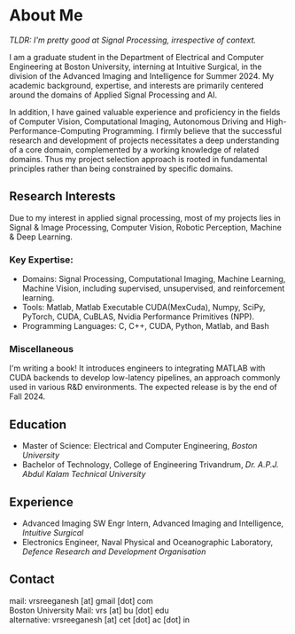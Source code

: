 # About Me
*TLDR: I'm pretty good at Signal Processing, irrespective of context.*

I am a graduate student in the Department of Electrical and Computer Engineering at Boston University, interning at Intuitive Surgical, in the division of the Advanced Imaging and Intelligence for Summer 2024. My academic background, expertise, and interests are primarily centered around the domains of Applied Signal Processing and AI.

In addition, I have gained valuable experience and proficiency in the fields of Computer Vision, Computational Imaging, Autonomous Driving and High-Performance-Computing Programming. I firmly believe that the successful research and development of projects necessitates a deep understanding of a core domain, complemented by a working knowledge of related domains. Thus my project selection approach is rooted in fundamental principles rather than being constrained by specific domains.

## Research Interests
Due to my interest in applied signal processing, most of my projects lies in Signal & Image Processing, Computer Vision, Robotic Perception, Machine & Deep Learning. 

### Key Expertise:
- Domains: Signal Processing, Computational Imaging, Machine Learning, Machine Vision, including supervised, unsupervised, and reinforcement learning.
- Tools: Matlab, Matlab Executable CUDA(MexCuda), Numpy, SciPy, PyTorch, CUDA, CuBLAS, Nvidia Performance Primitives (NPP).
- Programming Languages: C, C++, CUDA, Python, Matlab, and Bash

### Miscellaneous
I'm writing a book! It introduces engineers to integrating MATLAB with CUDA backends to develop low-latency pipelines, an approach commonly used in various R&D environments. The expected release is by the end of Fall 2024.

## Education
- Master of Science: Electrical and Computer Engineering, *Boston University*
- Bachelor of Technology, College of Engineering Trivandrum, *Dr. A.P.J. Abdul Kalam Technical University*

## Experience
- Advanced Imaging SW Engr Intern, Advanced Imaging and Intelligence, *Intuitive Surgical*
- Electronics Engineer, Naval Physical and Oceanographic Laboratory, *Defence Research and Development Organisation*



## Contact
mail: vrsreeganesh [at] gmail [dot] com  
Boston University Mail: vrs [at] bu [dot] edu  
alternative: vrsreeganesh [at] cet [dot] ac [dot] in
